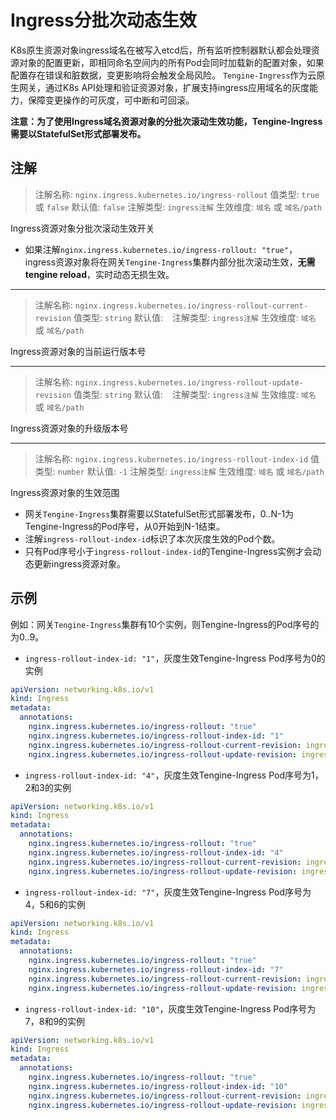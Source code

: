 # Ingress分批次动态生效

K8s原生资源对象ingress域名在被写入etcd后，所有监听控制器默认都会处理资源对象的配置更新，即相同命名空间内的所有Pod会同时加载新的配置对象，如果配置存在错误和脏数据，变更影响将会触发全局风险。
`Tengine-Ingress`作为云原生网关，通过K8s API处理和验证资源对象，扩展支持ingress应用域名的灰度能力，保障变更操作的可灰度，可中断和可回滚。

**注意：为了使用Ingress域名资源对象的分批次滚动生效功能，Tengine-Ingress需要以StatefulSet形式部署发布。**

## 注解
> 注解名称: `nginx.ingress.kubernetes.io/ingress-rollout`
> 值类型: `true` 或 `false`
> 默认值: `false`
> 注解类型: `ingress注解`
> 生效维度: `域名` 或 `域名/path`

Ingress资源对象分批次滚动生效开关
* 如果注解`nginx.ingress.kubernetes.io/ingress-rollout: "true"`，ingress资源对象将在网关`Tengine-Ingress`集群内部分批次滚动生效，**无需tengine reload**，实时动态无损生效。

---
> 注解名称: `nginx.ingress.kubernetes.io/ingress-rollout-current-revision`
> 值类型: `string`
> 默认值: ` `
> 注解类型: `ingress注解`
> 生效维度: `域名` 或 `域名/path`

Ingress资源对象的当前运行版本号

---
> 注解名称: `nginx.ingress.kubernetes.io/ingress-rollout-update-revision`
> 值类型: `string`
> 默认值: ` `
> 注解类型: `ingress注解`
> 生效维度: `域名` 或 `域名/path`

Ingress资源对象的升级版本号

---
> 注解名称: `nginx.ingress.kubernetes.io/ingress-rollout-index-id`
> 值类型: `number`
> 默认值: `-1`
> 注解类型: `ingress注解`
> 生效维度: `域名` 或 `域名/path`

Ingress资源对象的生效范围
* 网关`Tengine-Ingress`集群需要以StatefulSet形式部署发布，0..N-1为Tengine-Ingress的Pod序号，从0开始到N-1结束。
* 注解`ingress-rollout-index-id`标识了本次灰度生效的Pod个数。
* 只有Pod序号小于`ingress-rollout-index-id`的Tengine-Ingress实例才会动态更新ingress资源对象。

## 示例

例如：网关`Tengine-Ingress`集群有10个实例，则Tengine-Ingress的Pod序号的为0..9。
* `ingress-rollout-index-id: "1"`，灰度生效Tengine-Ingress Pod序号为0的实例
```yaml
apiVersion: networking.k8s.io/v1
kind: Ingress
metadata:
  annotations:
    nginx.ingress.kubernetes.io/ingress-rollout: "true"
    nginx.ingress.kubernetes.io/ingress-rollout-index-id: "1"
    nginx.ingress.kubernetes.io/ingress-rollout-current-revision: ingress-revision-0cfoyid0ze
    nginx.ingress.kubernetes.io/ingress-rollout-update-revision: ingress-revision-1cfoyid0ze
```

* `ingress-rollout-index-id: "4"`，灰度生效Tengine-Ingress Pod序号为1，2和3的实例
```yaml
apiVersion: networking.k8s.io/v1
kind: Ingress
metadata:
  annotations:
    nginx.ingress.kubernetes.io/ingress-rollout: "true"
    nginx.ingress.kubernetes.io/ingress-rollout-index-id: "4"
    nginx.ingress.kubernetes.io/ingress-rollout-current-revision: ingress-revision-0cfoyid0ze
    nginx.ingress.kubernetes.io/ingress-rollout-update-revision: ingress-revision-1cfoyid0ze
```

* `ingress-rollout-index-id: "7"`，灰度生效Tengine-Ingress Pod序号为4，5和6的实例
```yaml
apiVersion: networking.k8s.io/v1
kind: Ingress
metadata:
  annotations:
    nginx.ingress.kubernetes.io/ingress-rollout: "true"
    nginx.ingress.kubernetes.io/ingress-rollout-index-id: "7"
    nginx.ingress.kubernetes.io/ingress-rollout-current-revision: ingress-revision-0cfoyid0ze
    nginx.ingress.kubernetes.io/ingress-rollout-update-revision: ingress-revision-1cfoyid0ze
```

* `ingress-rollout-index-id: "10"`，灰度生效Tengine-Ingress Pod序号为7，8和9的实例
```yaml
apiVersion: networking.k8s.io/v1
kind: Ingress
metadata:
  annotations:
    nginx.ingress.kubernetes.io/ingress-rollout: "true"
    nginx.ingress.kubernetes.io/ingress-rollout-index-id: "10"
    nginx.ingress.kubernetes.io/ingress-rollout-current-revision: ingress-revision-1cfoyid0ze
    nginx.ingress.kubernetes.io/ingress-rollout-update-revision: ingress-revision-1cfoyid0ze
```
